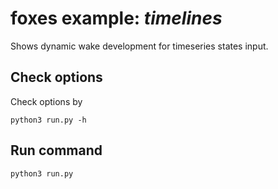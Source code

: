 # foxes example: _timelines_

Shows dynamic wake development for timeseries states input.

## Check options
Check options by
```
python3 run.py -h
```

## Run command
```
python3 run.py
```
